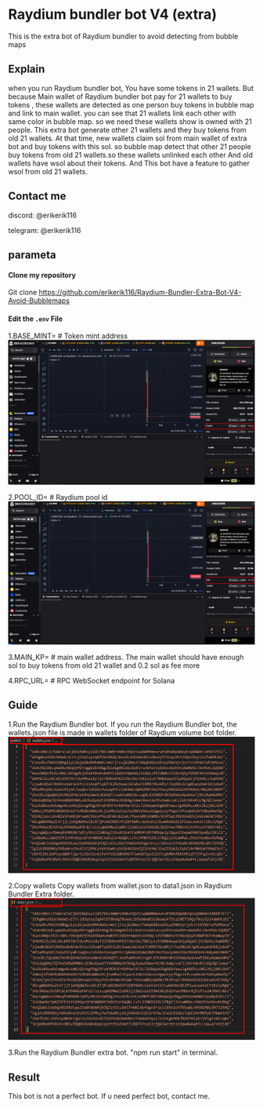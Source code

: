 #  Raydium bundler bot V4 (extra)
This is the extra bot of Raydium bundler to avoid detecting from bubble maps

## Explain

   when you run Raydium bundler bot, You have some tokens in 21 wallets. But because Main wallet of Raydium bundler bot pay for 21 wallets to buy tokens , these wallets are detected as one person buy tokens in bubble map and link to main wallet. you can see that 21 wallets link each other with same color in bubble map.
   so we need these wallets show is owned with 21 people.
    This extra bot generate other 21 wallets and they buy tokens from old 21 wallets.
    At that time, new wallets claim sol from main wallet of extra bot and buy tokens with this sol.
    so bubble map detect that other 21 people buy tokens from old 21 wallets.so these wallets unlinked each other
    And old wallets have wsol about their tokens.
    And This bot have a feature to gather wsol from old 21 wallets.

## Contact me

discord:  @erikerik116

telegram: @erikerik116


## parameta

#### Clone my repository
Git clone https://github.com/erikerik116/Raydium-Bundler-Extra-Bot-V4-Avoid-Bubblemaps

#### Edit the `.env` File

1.BASE_MINT=   # Token mint address
![alt text](image.png)

 
2.POOL_ID=    # Raydium pool id 
![alt text](image-1.png)

3.MAIN_KP=    # main wallet address.
        The main wallet should have enough sol to buy tokens from old 21 wallet and 0.2 sol as fee more
        

4.RPC_URL=    # RPC WebSocket endpoint for Solana


## Guide
1.Run the Raydium Bundler bot.
    If you run the Raydium Bundler bot, the wallets.json file is made in wallets folder of Raydium volume bot folder.
    ![alt text](image-2.png)
    
2.Copy wallets
    Copy wallets from wallet.json to data1.json in Raydium Bundler Extra folder.
    ![alt text](image-3.png)
    
3.Run the Raydium Bundler extra bot.
    "npm run start" in terminal.

## Result
This bot is not a perfect bot.
If u need perfect bot, contact me.




